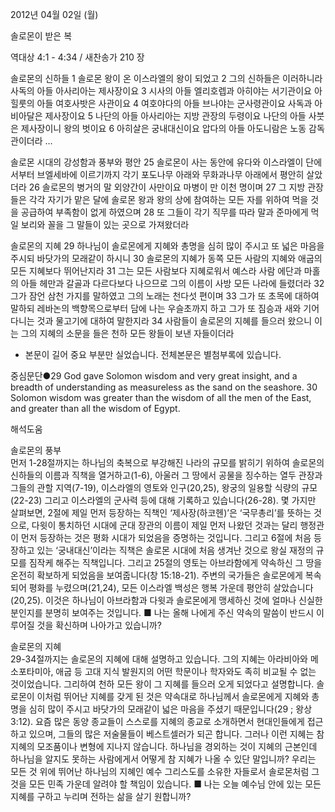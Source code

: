 2012년 04월 02일 (월)

솔로몬이 받은 복



역대상 4:1 - 4:34 / 새찬송가 210 장


솔로몬의 신하들
1 솔로몬 왕이 온 이스라엘의 왕이 되었고 2 그의 신하들은 이러하니라 사독의 아들 아사리아는 제사장이요 3 시사의 아들 엘리호렙과 아히야는 서기관이요 아힐룻의 아들 여호사밧은 사관이요 4 여호야다의 아들 브나야는 군사령관이요 사독과 아비아달은 제사장이요 5 나단의 아들 아사리아는 지방 관장의 두령이요 나단의 아들 사붓은 제사장이니 왕의 벗이요 6 아히살은 궁내대신이요 압다의 아들 아도니람은 노동 감독관이더라 …

솔로몬 시대의 강성함과 풍부와 평안
25 솔로몬이 사는 동안에 유다와 이스라엘이 단에서부터 브엘세바에 이르기까지 각기 포도나무 아래와 무화과나무 아래에서 평안히 살았더라 26 솔로몬의 병거의 말 외양간이 사만이요 마병이 만 이천 명이며 27 그 지방 관장들은 각각 자기가 맡은 달에 솔로몬 왕과 왕의 상에 참여하는 모든 자를 위하여 먹을 것을 공급하여 부족함이 없게 하였으며 28 또 그들이 각기 직무를 따라 말과 준마에게 먹일 보리와 꼴을 그 말들이 있는 곳으로 가져왔더라

솔로몬의 지혜
29 하나님이 솔로몬에게 지혜와 총명을 심히 많이 주시고 또 넓은 마음을 주시되 바닷가의 모래같이 하시니 30 솔로몬의 지혜가 동쪽 모든 사람의 지혜와 애굽의 모든 지혜보다 뛰어난지라 31 그는 모든 사람보다 지혜로워서 예스라 사람 에단과 마홀의 아들 헤만과 갈골과 다르다보다 나으므로 그의 이름이 사방 모든 나라에 들렸더라 32 그가 잠언 삼천 가지를 말하였고 그의 노래는 천다섯 편이며 33 그가 또 초목에 대하여 말하되 레바논의 백향목으로부터 담에 나는 우슬초까지 하고 그가 또 짐승과 새와 기어 다니는 것과 물고기에 대하여 말한지라 34 사람들이 솔로몬의 지혜를 들으러 왔으니 이는 그의 지혜의 소문을 들은 천하 모든 왕들이 보낸 자들이더라
* 본문이 길어 중요 부분만 실었습니다. 전체본문은 별첨부록에 있습니다.

중심문단●29 God gave Solomon wisdom and very great insight, and a breadth of understanding as measureless as the sand on the seashore. 30 Solomon wisdom was greater than the wisdom of all the men of the East, and greater than all the wisdom of Egypt.

해석도움





솔로몬의 풍부  
먼저 1-28절까지는 하나님의 축복으로 부강해진 나라의 규모를 밝히기 위하여 솔로몬의 신하들의 이름과 직책을 열거하고(1-6), 아울러 그 땅에서 공물을 징수하는 열두 관장과 그들의 관할 지역(7-19), 이스라엘의 영토와 인구(20,25), 왕궁의 일용할 식량의 규모(22-23) 그리고 이스라엘의 군사력 등에 대해 기록하고 있습니다(26-28). 몇 가지만 살펴보면, 2절에 제일 먼저 등장하는 직책인 ‘제사장(하코헨)’은 ‘국무총리’를 뜻하는 것으로, 다윗이 통치하던 시대에 군대 장관의 이름이 제일 먼저 나왔던 것과는 달리 행정관이 먼저 등장하는 것은 평화 시대가 되었음을 증명하는 것입니다. 그리고 6절에 처음 등장하고 있는 ‘궁내대신’이라는 직책은 솔로몬 시대에 처음 생겨난 것으로 왕실 재정의 규모를 짐작케 해주는 직책입니다. 그리고 25절의 영토는 아브라함에게 약속하신 그 땅을 온전히 확보하게 되었음을 보여줍니다(창 15:18-21). 주변의 국가들은 솔로몬에게 복속되어 평화를 누렸으며(21,24), 모든 이스라엘 백성은 행복 가운데 평안히 살았습니다(20,25). 이것은 하나님이 아브라함과 다윗과 솔로몬에게 맹세하신 것에 얼마나 신실한 분인지를 분명히 보여주는 것입니다.
■ 나는 올해 나에게 주신 약속의 말씀이 반드시 이루어질 것을 확신하며 나아가고 있습니까?

솔로몬의 지혜  
29-34절까지는 솔로몬의 지혜에 대해 설명하고 있습니다. 그의 지혜는 아라비아와 메소포타미아, 애굽 등 고대 지식 발원지의 어떤 학문이나 학자와도 족히 비교될 수 없는 것이었습니다. 그리하여 천하 모든 왕이 그 지혜를 들으러 오게 되었다고 설명합니다. 솔로몬이 이처럼 뛰어난 지혜를 갖게 된 것은 약속대로 하나님께서 솔로몬에게 지혜와 총명을 심히 많이 주시고 바닷가의 모래같이 넓은 마음을 주셨기 때문입니다(29 ; 왕상 3:12). 요즘 많은 동양 종교들이 스스로를 지혜의 종교로 소개하면서 현대인들에게 접근하고 있으며, 그들의 많은 저술물들이 베스트셀러가 되곤 합니다. 그러나 이런 지혜는 참 지혜의 모조품이나 변형에 지나지 않습니다. 하나님을 경외하는 것이 지혜의 근본인데 하나님을 알지도 못하는 사람에게서 어떻게 참 지혜가 나올 수 있단 말입니까? 우리는 모든 것 위에 뛰어난 하나님의 지혜인 예수 그리스도를 소유한 자들로서 솔로몬처럼 그것을 모든 민족 가운데 알려야 할 책임이 있습니다.
■ 나는 오늘 예수님 안에 있는 모든 지혜를 구하고 누리며 전하는 삶을 살기 원합니까?